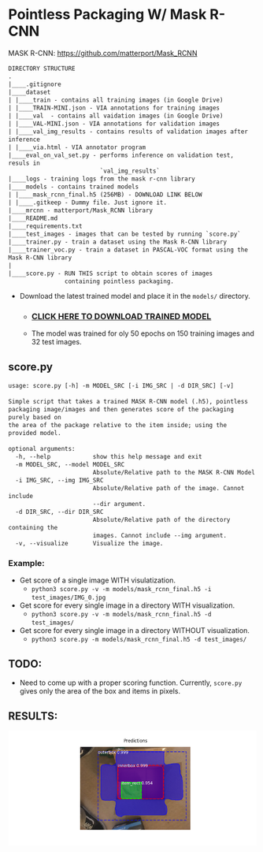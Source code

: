 # Pointless Packaging W/ Mask R-CNN

MASK R-CNN: https://github.com/matterport/Mask_RCNN

```
DIRECTORY STRUCTURE
.
|____.gitignore
|____dataset
| |____train - contains all training images (in Google Drive)
| |____TRAIN-MINI.json - VIA annotations for training images
| |____val  - contains all vaidation images (in Google Drive)
| |____VAL-MINI.json - VIA annotations for validation images
| |____val_img_results - contains results of validation images after inference
| |____via.html - VIA annotator program
|____eval_on_val_set.py - performs inference on validation test, resuls in 
                          `val_img_results`
|____logs - training logs from the mask r-cnn library
|____models - contains trained models
| |____mask_rcnn_final.h5 (256MB) - DOWNLOAD LINK BELOW
| |____.gitkeep - Dummy file. Just ignore it.
|____mrcnn - matterport/Mask_RCNN library
|____README.md
|____requirements.txt
|____test_images - images that can be tested by running `score.py`
|____trainer.py - train a dataset using the Mask R-CNN library
|____trainer_voc.py - train a dataset in PASCAL-VOC format using the Mask R-CNN library
|
|____score.py - RUN THIS script to obtain scores of images 
                containing pointless packaging.
```

- Download the latest trained model and place it in the `models/` directory.
    - ### <a href="https://drive.google.com/a/ucdavis.edu/file/d/1b82OoKjJksEZ0JZfZS4Y8DPK5VkSDVtp/view?usp=sharing" target="blank">CLICK HERE TO DOWNLOAD TRAINED MODEL</a>
    - The model was trained for oly 50 epochs on 150 training images and 32 test images.


## score.py
```
usage: score.py [-h] -m MODEL_SRC [-i IMG_SRC | -d DIR_SRC] [-v]

Simple script that takes a trained MASK R-CNN model (.h5), pointless
packaging image/images and then generates score of the packaging purely based on
the area of the package relative to the item inside; using the provided model.

optional arguments:
  -h, --help            show this help message and exit
  -m MODEL_SRC, --model MODEL_SRC
                        Absolute/Relative path to the MASK R-CNN Model
  -i IMG_SRC, --img IMG_SRC
                        Absolute/Relative path of the image. Cannot include
                        --dir argument.
  -d DIR_SRC, --dir DIR_SRC
                        Absolute/Relative path of the directory containing the
                        images. Cannot include --img argument.
  -v, --visualize       Visualize the image.

```
### Example:
- Get score of a single image WITH visulatization.
    -  `python3 score.py -v -m models/mask_rcnn_final.h5 -i test_images/IMG_0.jpg`
- Get score for every single image in a directory WITH visualization.
    -  `python3 score.py -v -m models/mask_rcnn_final.h5 -d test_images/`
- Get score for every single image in a directory WITHOUT visualization.
    -  `python3 score.py -m models/mask_rcnn_final.h5 -d test_images/`

## TODO:
- Need to come up with a proper scoring function. 
  Currently, `score.py` gives only the area of the 
  box and items in pixels.

## RESULTS:
![Results](dataset/val_img_results/Figure_1.png)
